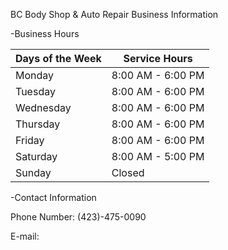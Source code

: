 BC Body Shop & Auto Repair Business Information


-Business Hours

| Days of the Week | Service Hours |
| --- | --- |
| Monday | 8:00 AM - 6:00 PM |
| Tuesday | 8:00 AM - 6:00 PM |
| Wednesday | 8:00 AM - 6:00 PM |
| Thursday | 8:00 AM - 6:00 PM |
| Friday | 8:00 AM - 6:00 PM |
| Saturday | 8:00 AM - 5:00 PM |
| Sunday | Closed |


-Contact Information

Phone Number: (423)-475-0090

E-mail:
